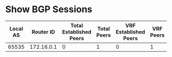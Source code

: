 
# Show BGP Sessions
| Local AS | Router ID | Total Established Peers | Total Peers | VRF Established Peers | VRF Peers | VRF | Neighbor | Connections Dropped | Last Flap | Last Read | Last Write | Local Port | Notifications Received | Notifications Sent | Remote AS | Remote Port | State |
| -------- | --------- | ----------------------- | ----------- | --------------------- | --------- | --- | -------- | ------------------- | --------- | --------- | ---------- | ---------- | ---------------------- | ------------------ | --------- | ----------- | ----- |
| 65535 | 172.16.0.1 | 0 | 1 | 0 | 1 | default | 172.16.0.2 | 0 | 03:33:45 | never | never | 0 | 0 | 0 | 65535 | 0 | idle |